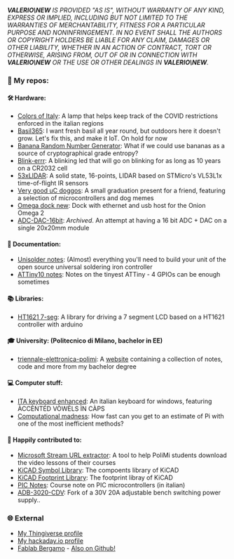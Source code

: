 ***VALERIO\NEW** IS PROVIDED "AS IS", WITHOUT WARRANTY OF ANY KIND, EXPRESS OR IMPLIED, INCLUDING BUT NOT LIMITED TO THE WARRANTIES OF MERCHANTABILITY, FITNESS FOR A PARTICULAR PURPOSE AND NONINFRINGEMENT. IN NO EVENT SHALL THE AUTHORS OR COPYRIGHT HOLDERS BE LIABLE FOR ANY CLAIM, DAMAGES OR OTHER LIABILITY, WHETHER IN AN ACTION OF CONTRACT, TORT OR OTHERWISE, ARISING FROM, OUT OF OR IN CONNECTION WITH **VALERIO\NEW** OR THE USE OR OTHER DEALINGS IN **VALERIO\NEW**.*

### 🚧 My repos:

#### 🛠 Hardware:
- [Colors of Italy](https://github.com/valerionew/colors-of-italy/): A lamp that helps keep track of the COVID restrictions enforced in the italian regions
- [Basil365](https://github.com/valerionew/basil365): I want fresh basil all year round, but outdoors here it doesn't grow. Let's fix this, and make it IoT. On hold for now
- [Banana Random Number Generator](https://github.com/valerionew/Banana-Random-Number-Generator): What if we could use bananas as a source of cryptographical grade entropy?
- [Blink-errr](https://github.com/valerionew/blink-errr): A blinking led that will go on blinking for as long as 10 years on a CR2032 cell
- [53xLIDAR](https://github.com/valerionew/53xLIDAR): A solid state, 16-points, LIDAR based on STMicro's VL53L1x time-of-flight IR sensors
- [Very good uC doggos](https://github.com/valerionew/very-good-uc-doggos): A small graduation present for a friend, featuring a selection of microcontrollers and dog memes
- [Omega dock new](https://github.com/valerionew/omega-dock-new): Dock with ethernet and usb host for the Onion Omega 2
- [ADC-DAC-16bit](https://github.com/valerionew/ADC-DAC-16bit): *Archived*. An attempt at having a 16 bit ADC + DAC on a single 20x20mm module

#### 📖 Documentation:
- [Unisolder notes](https://github.com/valerionew/unisolder-notes): (Almost) everything you'll need to build your unit of the open source universal soldering iron controller
- [ATTiny10 notes](https://github.com/valerionew/attiny10-notes): Notes on the tinyest ATTiny - 4 GPIOs can be enough sometimes

#### 📚 Libraries:
- [HT1621 7-seg](https://github.com/valerionew/ht1621-7-seg): A library for driving a 7 segment LCD based on a HT1621 controller with arduino

#### 🎓 University: (Politecnico di Milano, bachelor in EE)
- [triennale-elettronica-polimi](https://github.com/valerionew/triennale-elettronica-polimi): A [website](https://valerionew.github.io/triennale-elettronica-polimi/) containing a collection of notes, code and more from my bachelor degree

#### 💻 Computer stuff:
- [ITA keyboard enhanced](https://github.com/valerionew/ITA-keyboard-enhanced): An italian keyboard for windows, featuring ÀCCÈNTÉD VÒWÈLS ÌN CÀPS
- [Computational madness](https://github.com/valerionew/computational-madness): How fast can you get to an estimate of Pi with one of the most inefficient methods?

#### 🔁 Happily contributed to:
- [Microsoft Stream URL extractor](https://github.com/MicrosoftStreamURLExtractor/MicrosoftStreamURLExtractor.github.io): A tool to help PoliMi students download the video lessons of their courses
- [KiCAD Symbol Library](https://github.com/KiCad/kicad-symbols): The compoents library of KiCAD
- [KiCAD Footprint Library](https://github.com/KiCad/kicad-footprints): The footprint libray of KiCAD
- [PIC Notes](https://github.com/Squareroot7/pic-notes): Course note on PIC microcontrollers (in italian)
- [ADB-3020-CDV](https://github.com/Testato/ADB-3020-CDV): Fork of a 30V 20A adjustable bench switching power supply..

### 🌐 External
- [My Thingiverse profile](https://www.thingiverse.com/valerio_new)
- [My hackaday.io profile](https://hackaday.io/valerionew)
- [Fablab Bergamo](fablabbergamo.it) - [Also on Github!](https://github.com/fablab-bergamo)

<!--
**valerionew/valerionew** is a ✨ _special_ ✨ repository because its `README.md` (this file) appears on your GitHub profile.

Here are some ideas to get you started:

- 🔭 I’m currently working on ...
- 🌱 I’m currently learning ...
- 👯 I’m looking to collaborate on ...
- 🤔 I’m looking for help with ...
- 💬 Ask me about ...
- 📫 How to reach me: ...
- 😄 Pronouns: ...
- ⚡ Fun fact: ...
-->
